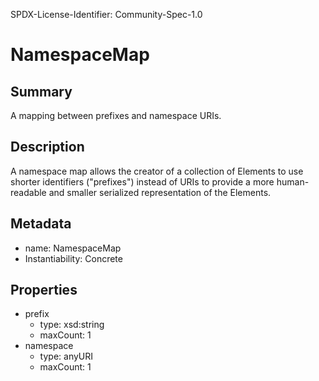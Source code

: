 SPDX-License-Identifier: Community-Spec-1.0

# NamespaceMap

## Summary

A mapping between prefixes and namespace URIs.

## Description

A namespace map allows the creator of a collection of Elements to use
shorter identifiers ("prefixes") instead of URIs to provide a more
human-readable and smaller serialized representation of the Elements.

## Metadata

- name: NamespaceMap
- Instantiability: Concrete

## Properties

- prefix
  - type: xsd:string
  - maxCount: 1
- namespace
  - type: anyURI
  - maxCount: 1

